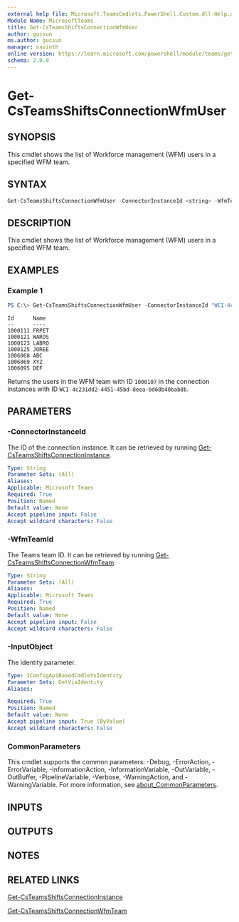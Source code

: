 ```yaml
---
external help file: Microsoft.TeamsCmdlets.PowerShell.Custom.dll-Help.xml
Module Name: MicrosoftTeams
title: Get-CsTeamsShiftsConnectionWfmUser
author: gucsun
ms.author: gucsun
manager: navinth
online version: https://learn.microsoft.com/powershell/module/teams/get-csteamsshiftsconnectionwfmuser
schema: 2.0.0
---
```


# Get-CsTeamsShiftsConnectionWfmUser

## SYNOPSIS

This cmdlet shows the list of Workforce management (WFM) users in a specified WFM team.

## SYNTAX

```powershell
Get-CsTeamsShiftsConnectionWfmUser -ConnectorInstanceId <string> -WfmTeamId <string> -InputObject <IConfigApiBasedCmdletsIdentity> [<CommonParameters>]
```

## DESCRIPTION

This cmdlet shows the list of Workforce management (WFM) users in a specified WFM team.

## EXAMPLES

### Example 1
```powershell
PS C:\> Get-CsTeamsShiftsConnectionWfmUser -ConnectorInstanceId "WCI-4c231dd2-4451-45bd-8eea-bd68b40bab8b" -WfmTeamId "1000107"
```
```output
Id      Name
--      ----
1000111 FRPET
1000121 WAROS
1000123 LABRO
1000125 JOREE
1006068 ABC
1006069 XYZ
1006095 DEF
```

Returns the users in the WFM team with ID `1000107` in the connection instances with ID `WCI-4c231dd2-4451-45bd-8eea-bd68b40bab8b`.

## PARAMETERS

### -ConnectorInstanceId

The ID of the connection instance. It can be retrieved by running [Get-CsTeamsShiftsConnectionInstance](https://learn.microsoft.com/powershell/module/teams/get-csteamsshiftsconnectioninstance).

```yaml
Type: String
Parameter Sets: (All)
Aliases:
Applicable: Microsoft Teams
Required: True
Position: Named
Default value: None
Accept pipeline input: False
Accept wildcard characters: False
```

### -WfmTeamId

The Teams team ID. It can be retrieved by running [Get-CsTeamsShiftsConnectionWfmTeam](https://learn.microsoft.com/powershell/module/teams/get-csteamsshiftsconnectionwfmteam).

```yaml
Type: String
Parameter Sets: (All)
Aliases:
Applicable: Microsoft Teams
Required: True
Position: Named
Default value: None
Accept pipeline input: False
Accept wildcard characters: False
```

### -InputObject

The identity parameter.

```yaml
Type: IConfigApiBasedCmdletsIdentity
Parameter Sets: GetViaIdentity
Aliases:

Required: True
Position: Named
Default value: None
Accept pipeline input: True (ByValue)
Accept wildcard characters: False
```

### CommonParameters
This cmdlet supports the common parameters: -Debug, -ErrorAction, -ErrorVariable, -InformationAction, -InformationVariable, -OutVariable, -OutBuffer, -PipelineVariable, -Verbose, -WarningAction, and -WarningVariable. For more information, see [about_CommonParameters](https://go.microsoft.com/fwlink/?LinkID=113216).

## INPUTS

## OUTPUTS

## NOTES

## RELATED LINKS

[Get-CsTeamsShiftsConnectionInstance](https://learn.microsoft.com/powershell/module/teams/get-csteamsshiftsconnectioninstance)

[Get-CsTeamsShiftsConnectionWfmTeam](https://learn.microsoft.com/powershell/module/teams/get-csteamsshiftsconnectionwfmteam)
